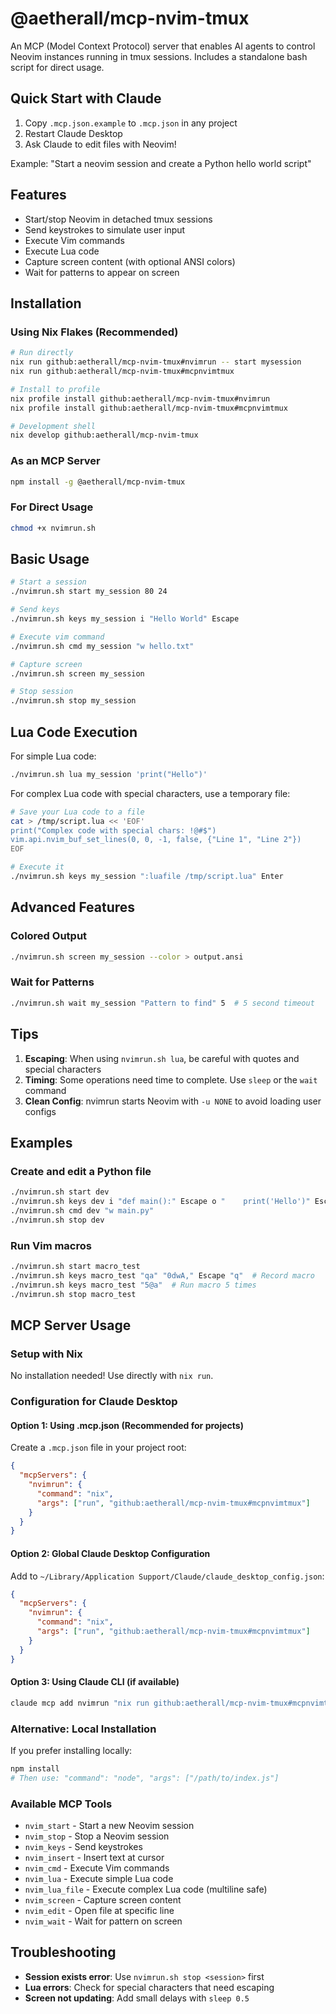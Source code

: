 # @aetherall/mcp-nvim-tmux

An MCP (Model Context Protocol) server that enables AI agents to control Neovim instances running in tmux sessions. Includes a standalone bash script for direct usage.

## Quick Start with Claude

1. Copy `.mcp.json.example` to `.mcp.json` in any project
2. Restart Claude Desktop
3. Ask Claude to edit files with Neovim!

Example: "Start a neovim session and create a Python hello world script"

## Features

- Start/stop Neovim in detached tmux sessions
- Send keystrokes to simulate user input  
- Execute Vim commands
- Execute Lua code
- Capture screen content (with optional ANSI colors)
- Wait for patterns to appear on screen

## Installation

### Using Nix Flakes (Recommended)
```bash
# Run directly
nix run github:aetherall/mcp-nvim-tmux#nvimrun -- start mysession
nix run github:aetherall/mcp-nvim-tmux#mcpnvimtmux

# Install to profile
nix profile install github:aetherall/mcp-nvim-tmux#nvimrun
nix profile install github:aetherall/mcp-nvim-tmux#mcpnvimtmux

# Development shell
nix develop github:aetherall/mcp-nvim-tmux
```

### As an MCP Server
```bash
npm install -g @aetherall/mcp-nvim-tmux
```

### For Direct Usage
```bash
chmod +x nvimrun.sh
```

## Basic Usage

```bash
# Start a session
./nvimrun.sh start my_session 80 24

# Send keys
./nvimrun.sh keys my_session i "Hello World" Escape

# Execute vim command
./nvimrun.sh cmd my_session "w hello.txt"

# Capture screen
./nvimrun.sh screen my_session

# Stop session
./nvimrun.sh stop my_session
```

## Lua Code Execution

For simple Lua code:
```bash
./nvimrun.sh lua my_session 'print("Hello")'
```

For complex Lua code with special characters, use a temporary file:
```bash
# Save your Lua code to a file
cat > /tmp/script.lua << 'EOF'
print("Complex code with special chars: !@#$")
vim.api.nvim_buf_set_lines(0, 0, -1, false, {"Line 1", "Line 2"})
EOF

# Execute it
./nvimrun.sh keys my_session ":luafile /tmp/script.lua" Enter
```

## Advanced Features

### Colored Output
```bash
./nvimrun.sh screen my_session --color > output.ansi
```

### Wait for Patterns
```bash
./nvimrun.sh wait my_session "Pattern to find" 5  # 5 second timeout
```


## Tips

1. **Escaping**: When using `nvimrun.sh lua`, be careful with quotes and special characters
2. **Timing**: Some operations need time to complete. Use `sleep` or the `wait` command
3. **Clean Config**: nvimrun starts Neovim with `-u NONE` to avoid loading user configs

## Examples

### Create and edit a Python file
```bash
./nvimrun.sh start dev
./nvimrun.sh keys dev i "def main():" Escape o "    print('Hello')" Escape
./nvimrun.sh cmd dev "w main.py"
./nvimrun.sh stop dev
```

### Run Vim macros
```bash
./nvimrun.sh start macro_test
./nvimrun.sh keys macro_test "qa" "0dwA," Escape "q"  # Record macro
./nvimrun.sh keys macro_test "5@a"  # Run macro 5 times
./nvimrun.sh stop macro_test
```

## MCP Server Usage

### Setup with Nix
No installation needed! Use directly with `nix run`.

### Configuration for Claude Desktop

#### Option 1: Using .mcp.json (Recommended for projects)
Create a `.mcp.json` file in your project root:
```json
{
  "mcpServers": {
    "nvimrun": {
      "command": "nix",
      "args": ["run", "github:aetherall/mcp-nvim-tmux#mcpnvimtmux"]
    }
  }
}
```

#### Option 2: Global Claude Desktop Configuration
Add to `~/Library/Application Support/Claude/claude_desktop_config.json`:
```json
{
  "mcpServers": {
    "nvimrun": {
      "command": "nix",
      "args": ["run", "github:aetherall/mcp-nvim-tmux#mcpnvimtmux"]
    }
  }
}
```

#### Option 3: Using Claude CLI (if available)
```bash
claude mcp add nvimrun "nix run github:aetherall/mcp-nvim-tmux#mcpnvimtmux"
```

### Alternative: Local Installation
If you prefer installing locally:
```bash
npm install
# Then use: "command": "node", "args": ["/path/to/index.js"]
```

### Available MCP Tools
- `nvim_start` - Start a new Neovim session
- `nvim_stop` - Stop a Neovim session
- `nvim_keys` - Send keystrokes
- `nvim_insert` - Insert text at cursor
- `nvim_cmd` - Execute Vim commands
- `nvim_lua` - Execute simple Lua code
- `nvim_lua_file` - Execute complex Lua code (multiline safe)
- `nvim_screen` - Capture screen content
- `nvim_edit` - Open file at specific line
- `nvim_wait` - Wait for pattern on screen

## Troubleshooting

- **Session exists error**: Use `nvimrun.sh stop <session>` first
- **Lua errors**: Check for special characters that need escaping
- **Screen not updating**: Add small delays with `sleep 0.5`
